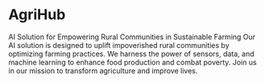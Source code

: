 # AgriHub
AI Solution for Empowering Rural Communities in Sustainable Farming  Our AI solution is designed to uplift impoverished rural communities by optimizing farming practices. We harness the power of sensors, data, and machine learning to enhance food production and combat poverty. Join us in our mission to transform agriculture and improve lives.
